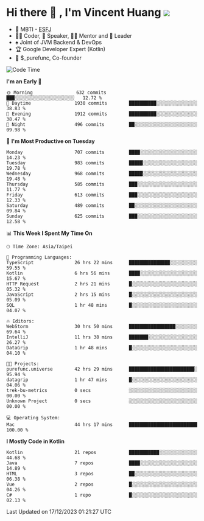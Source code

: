 # Hi there 👋 , I'm Vincent Huang ![](https://komarev.com/ghpvc/?username=Jian-Min-Huang)
- 👀 MBTI - [ESFJ](https://www.16personalities.com/esfj-personality)
- 👨‍💻 Coder, 🎤 Speaker, 👨‍🏫 Mentor and 🚀 Leader
- ♠️ Joint of JVM Backend & DevOps
- 🏆 Google Developer Expert (Kotlin)
- 💼 $_purefunc, Co-founder

<!--START_SECTION:waka-->
![Code Time](http://img.shields.io/badge/Code%20Time-3%2C085%20hrs%209%20mins-blue)

**I'm an Early 🐤** 

```text
🌞 Morning                632 commits         ███░░░░░░░░░░░░░░░░░░░░░░   12.72 % 
🌆 Daytime                1930 commits        ██████████░░░░░░░░░░░░░░░   38.83 % 
🌃 Evening                1912 commits        ██████████░░░░░░░░░░░░░░░   38.47 % 
🌙 Night                  496 commits         ██░░░░░░░░░░░░░░░░░░░░░░░   09.98 % 
```
📅 **I'm Most Productive on Tuesday** 

```text
Monday                   707 commits         ████░░░░░░░░░░░░░░░░░░░░░   14.23 % 
Tuesday                  983 commits         █████░░░░░░░░░░░░░░░░░░░░   19.78 % 
Wednesday                968 commits         █████░░░░░░░░░░░░░░░░░░░░   19.48 % 
Thursday                 585 commits         ███░░░░░░░░░░░░░░░░░░░░░░   11.77 % 
Friday                   613 commits         ███░░░░░░░░░░░░░░░░░░░░░░   12.33 % 
Saturday                 489 commits         ██░░░░░░░░░░░░░░░░░░░░░░░   09.84 % 
Sunday                   625 commits         ███░░░░░░░░░░░░░░░░░░░░░░   12.58 % 
```


📊 **This Week I Spent My Time On** 

```text
🕑︎ Time Zone: Asia/Taipei

💬 Programming Languages: 
TypeScript               26 hrs 22 mins      ███████████████░░░░░░░░░░   59.55 % 
Kotlin                   6 hrs 56 mins       ████░░░░░░░░░░░░░░░░░░░░░   15.67 % 
HTTP Request             2 hrs 21 mins       █░░░░░░░░░░░░░░░░░░░░░░░░   05.32 % 
JavaScript               2 hrs 15 mins       █░░░░░░░░░░░░░░░░░░░░░░░░   05.09 % 
SQL                      1 hr 48 mins        █░░░░░░░░░░░░░░░░░░░░░░░░   04.07 % 

🔥 Editors: 
WebStorm                 30 hrs 50 mins      █████████████████░░░░░░░░   69.64 % 
IntelliJ                 11 hrs 38 mins      ███████░░░░░░░░░░░░░░░░░░   26.27 % 
DataGrip                 1 hr 48 mins        █░░░░░░░░░░░░░░░░░░░░░░░░   04.10 % 

🐱‍💻 Projects: 
purefunc.universe        42 hrs 29 mins      ████████████████████████░   95.94 % 
datagrip                 1 hr 47 mins        █░░░░░░░░░░░░░░░░░░░░░░░░   04.06 % 
trek-bu-metrics          0 secs              ░░░░░░░░░░░░░░░░░░░░░░░░░   00.00 % 
Unknown Project          0 secs              ░░░░░░░░░░░░░░░░░░░░░░░░░   00.00 % 

💻 Operating System: 
Mac                      44 hrs 17 mins      █████████████████████████   100.00 % 
```

**I Mostly Code in Kotlin** 

```text
Kotlin                   21 repos            ███████████░░░░░░░░░░░░░░   44.68 % 
Java                     7 repos             ████░░░░░░░░░░░░░░░░░░░░░   14.89 % 
HTML                     3 repos             ██░░░░░░░░░░░░░░░░░░░░░░░   06.38 % 
Vue                      2 repos             █░░░░░░░░░░░░░░░░░░░░░░░░   04.26 % 
C#                       1 repo              █░░░░░░░░░░░░░░░░░░░░░░░░   02.13 % 
```




 Last Updated on 17/12/2023 01:21:27 UTC
<!--END_SECTION:waka-->
